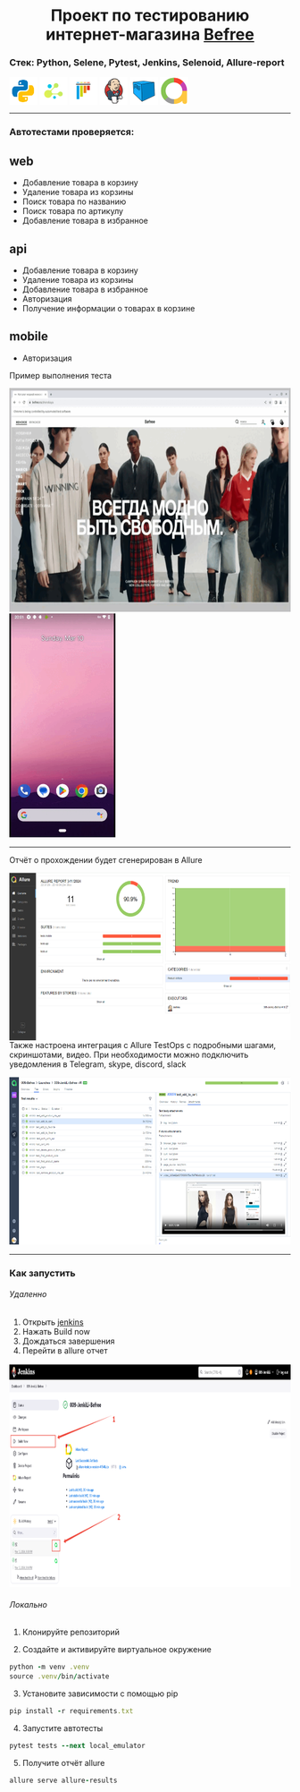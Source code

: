 <h1 align="center">Проект по тестированию интернет-магазина <a href="https://befree.ru/"> Befree </a> </h1>

### Стек: Python, Selene, Pytest, Jenkins, Selenoid, Allure-report

<p align="left">
<img align="center" src="resources/logo/python.svg" width="50"/>
<img align="center"  src="resources/logo/selene.png" width="50"/>
<img align="center"  src="resources/logo/pytest-original.svg" width="50"/>
<img align="center"  src="resources/logo/Jenkins.svg" width="50"/>
<img align="center"  src="resources/logo/Selenoid.svg" width="50"/>
<img align="center"  src="resources/logo/Allure_new.png" width="50"/>
</p>

---

### Автотестами проверяется:

web
- 

- Добавление товара в корзину
- Удаление товара из корзины
- Поиск товара по названию
- Поиск товара по артикулу
- Добавление товара в избранное

api
- 

- Добавление товара в корзину
- Удаление товара из корзины
- Добавление товара в избранное
- Авторизация
- Получение информации о товарах в корзине

mobile
-

- Авторизация

Пример выполнения теста

<p align="left">
<img src="resources/readme_files/web.gif" width="600" height="400"/>  
<img src="resources/readme_files/mobile.gif" width="190" height="400"/>

</p>



---

Отчёт о прохождении будет сгенерирован в Allure


<img align="left" src="resources/readme_files/test_ops.png" width="800" height="300"/>    

---

Также настроена интеграция с Allure TestOps с подробными шагами, скриншотами, видео. При необходимости можно подключить уведомления в Telegram, skype, discord, slack

<img src="resources/readme_files/test_ops_test_case.png" width="800" height="300"/>    


---

### Как запустить

###### Удаленно

1. Открыть <a href="https://jenkins.autotests.cloud/job/009-JenkiLi-Befree/"> jenkins  </a>
2. Нажать Build now
3. Дождаться завершения
4. Перейти в allure отчет

<img src="resources/readme_files/jenkins.png" width="800" height="400"/>  

###### Локально

1. Клонируйте репозиторий



2. Создайте и активируйте виртуальное окружение

  ```ruby
python -m venv .venv
source .venv/bin/activate
  ```

3. Установите зависимости с помощью pip

  ```ruby
  pip install -r requirements.txt
  ```

4. Запустите автотесты

  ```ruby
  pytest tests --next local_emulator
  ```

5. Получите отчёт allure

```ruby
allure serve allure-results
``` 




